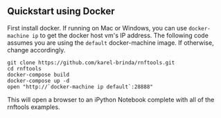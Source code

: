 Quickstart using Docker
-----------------------

First install docker.  If running on Mac or Windows, you can use `docker-machine ip` to get the docker host vm's IP address.  The following code assumes you are using the `default` docker-machine image.  If otherwise, change accordingly.

```
git clone https://github.com/karel-brinda/rnftools.git
cd rnftools
docker-compose build
docker-compose up -d
open "http://`docker-machine ip default`:28888"
```

This will open a browser to an iPython Notebook complete with all of the rnftools examples.
